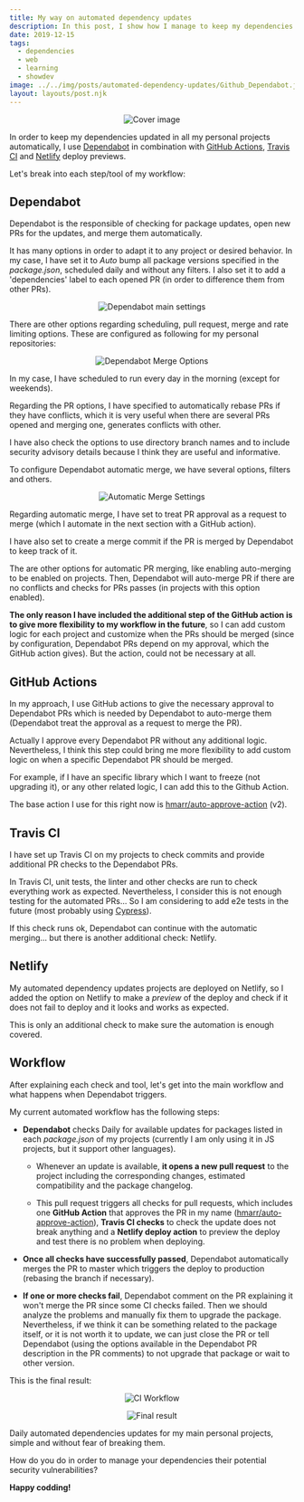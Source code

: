 ```yaml
---
title: My way on automated dependency updates
description: In this post, I show how I manage to keep my dependencies up to date for my personal projects. For this purpose, I make use of Github Actions, Dependabot and CI/CD tools to fully automate the update of dependencies ensuring nothing breaks in the process.
date: 2019-12-15
tags:
  - dependencies
  - web
  - learning
  - showdev
image: ../../img/posts/automated-dependency-updates/Github_Dependabot.jpg
layout: layouts/post.njk
---
```


<div align="center">

![Cover image](../../img/posts/automated-dependency-updates/Github_Dependabot.jpg)
</div>


In order to keep my dependencies updated in all my personal projects automatically, I use [Dependabot](https://dependabot.com/) in combination with [GitHub Actions](https://github.com/features/actions), [Travis CI](https://travis-ci.org/) and [Netlify](https://www.netlify.com/) deploy previews. 

Let's break into each step/tool of my workflow:

## Dependabot

Dependabot is the responsible of checking for package updates, open new PRs for the updates, and merge them automatically.

It has many options in order to adapt it to any project or desired behavior. In my case, I have set it to *Auto* bump all package versions specified in the *package.json*, scheduled daily and without any filters. I also set it to add a 'dependencies' label to each opened PR (in order to difference them from other PRs).

<div align="center">

![Dependabot main settings](../../img/posts/automated-dependency-updates/Dependabot_Settings.png)
</div>

There are other options regarding scheduling, pull request, merge and rate limiting options. These are configured as following for my personal repositories:
<div align="center">

![Dependabot Merge Options](../../img/posts/automated-dependency-updates/Dependabot_Merge_Options.png)
</div>

In my case, I have scheduled to run every day in the morning (except for weekends).

Regarding the PR options, I have specified to automatically rebase PRs if they have conflicts, which it is very useful when there are several PRs opened and merging one, generates conflicts with other.

I have also check the options to use directory branch names and to include security advisory details because I think they are useful and informative.

To configure Dependabot automatic merge, we have several options, filters and others.
<div align="center">

![Automatic Merge Settings](../../img/posts/automated-dependency-updates/Automatic_Merge_Settings.png)
</div>

Regarding automatic merge, I have set to treat PR approval as a request to merge (which I automate in the next section with a GitHub action).

I have also set to create a merge commit if the PR is merged by Dependabot to keep track of it.

The are other options for automatic PR merging, like enabling auto-merging to be enabled on projects. Then, Dependabot will auto-merge PR if there are no conflicts and checks for PRs passes (in projects with this option enabled).

**The only reason I have included the additional step of the GitHub action is to give more flexibility to my workflow in the future**, so I can add custom logic for each project and customize when the PRs should be merged (since by configuration, Dependabot PRs depend on my approval, which the GitHub action gives). But the action, could not be necessary at all.

## GitHub Actions

In my approach, I use GitHub actions to give the necessary approval to Dependabot PRs which is needed by Dependabot to auto-merge them (Dependabot treat the approval as a request to merge the PR).

Actually I approve every Dependabot PR without any additional logic. Nevertheless, I think this step could bring me more flexibility to add custom logic on when a specific Dependabot PR should be merged.

For example, if I have an specific library which I want to freeze (not upgrading it), or any other related logic, I can add this to the Github Action.

The base action I use for this right now is [hmarr/auto-approve-action](https://github.com/hmarr/auto-approve-action) (v2).

## Travis CI

I have set up Travis CI on my projects to check commits and provide additional PR checks to the Dependabot PRs.

In Travis CI, unit tests, the linter and other checks are run to check everything work as expected. Nevertheless, I consider this is not enough testing for the automated PRs... So I am considering to add e2e tests in the future (most probably using [Cypress](https://www.cypress.io/)).

If this check runs ok, Dependabot can continue with the automatic merging... but there is another additional check: Netlify.

## Netlify

My automated dependency updates projects are deployed on Netlify, so I added the option on Netlify to make a *preview* of the deploy and check if it does not fail to deploy and it looks and works as expected.

This is only an additional check to make sure the automation is enough covered.

## Workflow

After explaining each check and tool, let's get into the main workflow and what happens when Dependabot triggers.

My current automated workflow has the following steps:
- **Dependabot** checks Daily for available updates for packages listed in each *package.json* of my projects (currently I am only using it in JS projects, but it support other languages).
  - Whenever an update is available, **it opens a new pull request** to the project including the corresponding changes, estimated compatibility and the package changelog.

  - This pull request triggers all checks for pull requests, which includes one **GitHub Action** that approves the PR in my name ([hmarr/auto-approve-action](https://github.com/hmarr/auto-approve-action)), **Travis CI checks** to check the update does not break anything and a **Netlify deploy action** to preview the deploy and test there is no problem when deploying.

 - **Once all checks have successfully passed**, Dependabot automatically merges the PR to master which triggers the deploy to production (rebasing the branch if necessary).

 - **If one or more checks fail**, Dependabot comment on the PR explaining it won't merge the PR since some CI checks failed. Then we should analyze the problems and manually fix them to upgrade the package. Nevertheless, if we think it can be something related to the package itself, or it is not worth it to update, we can just close the PR or tell Dependabot (using the options available in the Dependabot PR description in the PR comments) to not upgrade that package or wait to other version.


This is the final result:
<div align="center">

![CI Workflow](../../img/posts/automated-dependency-updates/Flow_CI_Approval.png)
</div>
<div align="center">

![Final result](../../img/posts/automated-dependency-updates/Merge_Notifications.png)
</div>

Daily automated dependencies updates for my main personal projects, simple and without fear of breaking them.

How do you do in order to manage your dependencies their potential security vulnerabilities?

**Happy codding!**